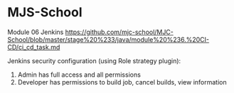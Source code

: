 # MJS-School
Module 06
Jenkins https://github.com/mjc-school/MJC-School/blob/master/stage%20%233/java/module%20%236.%20CI-CD/ci_cd_task.md

Jenkins security configuration (using Role strategy plugin):
1. Admin has full access and all permissions
2. Developer has permissions to build job, cancel builds, view information
